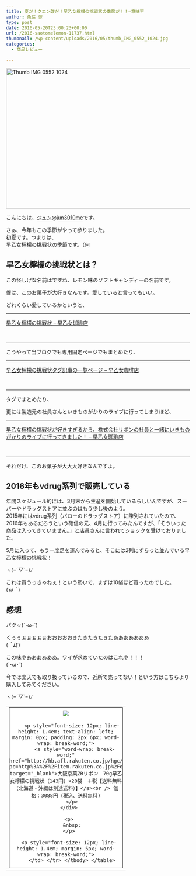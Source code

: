 ```yaml
---
title: 夏だ！クエン酸だ！早乙女檸檬の挑戦状の季節だ！！←意味不
author: 魚住 惇
type: post
date: 2016-05-20T23:00:23+00:00
url: /2016-saotomelemon-11737.html
thumbnail: /wp-content/uploads/2016/05/thumb_IMG_0552_1024.jpg
categories:
  - 商品レビュー

---
```

<img decoding="async" loading="lazy" title="thumb_IMG_0552_1024.jpg" src="/wp-content/uploads/2016/05/thumb_IMG_0552_1024.jpg" alt="Thumb IMG 0552 1024" width="512" height="384" border="0" />  
<!--more-->

こんにちは、[ジュン@jun3010me][1]です。

さぁ、今年もこの季節がやって参りました。  
初夏です。つまりは、  
<span class="ll">早乙女檸檬の挑戦状の季節です。（何</span>

## 早乙女檸檬の挑戦状とは？

この怪しげな名前はですね、レモン味のソフトキャンディーの名前です。

僕は、このお菓子が大好きなんです。愛していると言ってもいい。

どれくらい愛しているかというと、

****

<a href="http://jun3010.me/saotomelemon" target="_blank">早乙女檸檬の挑戦状 – 早乙女珈琲店</a>

&nbsp;

****  
こうやって当ブログでも専用固定ページでもまとめたり、  
****

<a href="http://jun3010.me/tag/%E6%97%A9%E4%B9%99%E5%A5%B3%E6%AA%B8%E6%AA%AC%E3%81%AE%E6%8C%91%E6%88%A6%E7%8A%B6" target="_blank">早乙女檸檬の挑戦状タグ記事の一覧ページ – 早乙女珈琲店</a>

&nbsp;

****  
タグでまとめたり、

更には製造元の社員さんといきものがかりのライブに行ってしまうほど、  
****

<a href="http://jun3010.me/saotomelemon-ikimonogakari-6328.html" target="_blank">早乙女檸檬の挑戦状が好きすぎるから、株式会社リボンの社員と一緒にいきものがかりのライブに行ってきました！ – 早乙女珈琲店</a>

&nbsp;

****  
それだけ、このお菓子が大大大好きなんですよ。

## 2016年もvdrug系列で販売している

年間スケジュール的には、3月末から生産を開始しているらしいんですが、スーパーやドラッグストアに並ぶのはもう少し後のよう。  
2015年にはvdrug系列（バローのドラッグストア）に陳列されていたので、2016年もあるだろうという確信の元、4月に行ってみたんですが、「そういった商品は入ってきていません。」と店員さんに言われてショックを受けておりました。

5月に入って、もう一度足を運んでみると、そこには2列にずらっと並んでいる早乙女檸檬の挑戦状！

ヽ(=´▽\`=)ﾉ

これは買うっきゃねぇ！という勢いで、まずは10袋ほど買ったのでした。  
(_´ω｀_)

## 感想

パクッ(\`･ω･´)

くぅぅぉぉぉぉぉおおおおおきたきたきたきたあああああああ  
(_｀Д´_)

この味やああああああ。ワイが求めていたのはこれや！！！  
(\`･ω･´)

今では楽天でも取り扱っているので、近所で売ってない！という方はこちらより購入してみてください。

ヽ(=´▽\`=)ﾉ

<table border="0" cellspacing="0" cellpadding="0">
  <tr>
    <td>
      <div style="border: 1px solid #000000; background-color: #ffffff; max-width: 310px; margin: 0px; padding-top: 6px; text-align: center;">
        <a style="word-wrap: break-word;" href="http://hb.afl.rakuten.co.jp/hgc/128c39ea.af099144.128c39eb.3284611d/?pc=http%3A%2F%2Fitem.rakuten.co.jp%2Fosaka%2F4903316464923&m=http%3A%2F%2Fm.rakuten.co.jp%2Fosaka%2Fi%2F10004582%2F&scid=af_item_tbl&link_type=picttext&ut=eyJwYWdlIjoiaXRlbSIsInR5cGUiOiJwaWN0dGV4dCIsInNpemUiOiIzMDB4MzAwIiwiY29tIjoxLCJjb21wIjoiZG93biIsInByaWNlIjoxLCJib3IiOjEsImNvbCI6MCwidGFyIjoxfQ%3D%3D" target="_blank"><img decoding="async" style="margin: 2px;" src="http://hbb.afl.rakuten.co.jp/hgb/128c39ea.af099144.128c39eb.3284611d/?me_id=1298309&item_id=10004582&m=https%3A%2F%2Fthumbnail.image.rakuten.co.jp%2F%400_mall%2Fosaka%2Fcabinet%2F2014%2F101%2F4903316464923.jpg%3F_ex%3D80x80&pc=https%3A%2F%2Fthumbnail.image.rakuten.co.jp%2F%400_mall%2Fosaka%2Fcabinet%2F2014%2F101%2F4903316464923.jpg%3F_ex%3D300x300&s=300x300&t=picttext" border="0" /></a></p> 
        
        <p style="font-size: 12px; line-height: 1.4em; text-align: left; margin: 0px; padding: 2px 6px; word-wrap: break-word;">
          <a style="word-wrap: break-word;" href="http://hb.afl.rakuten.co.jp/hgc/128c39ea.af099144.128c39eb.3284611d/?pc=http%3A%2F%2Fitem.rakuten.co.jp%2Fosaka%2F4903316464923&m=http%3A%2F%2Fm.rakuten.co.jp%2Fosaka%2Fi%2F10004582%2F&scid=af_item_tbl&link_type=picttext&ut=eyJwYWdlIjoiaXRlbSIsInR5cGUiOiJwaWN0dGV4dCIsInNpemUiOiIzMDB4MzAwIiwiY29tIjoxLCJjb21wIjoiZG93biIsInByaWNlIjoxLCJib3IiOjEsImNvbCI6MCwidGFyIjoxfQ%3D%3D" target="_blank">大阪京菓ZRリボン　70g早乙女檸檬の挑戦状〔143円〕×20袋　＋税【送料無料（北海道・沖縄は別途送料）】</a><br /> 価格：3088円（税込、送料無料)
        </p>
      </div>
      
      <p>
        &nbsp;
      </p>
      
      <p style="font-size: 12px; line-height: 1.4em; margin: 5px; word-wrap: break-word;">
        </td> </tr> </tbody> </table>

 [1]: https://twitter.com/jun3010me